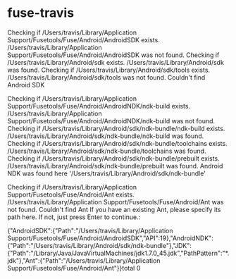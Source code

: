# fuse-travis

Checking if /Users/travis/Library/Application Support/Fusetools/Fuse/Android/AndroidSDK exists.
/Users/travis/Library/Application Support/Fusetools/Fuse/Android/AndroidSDK was not found.
Checking if /Users/travis/Library/Android/sdk exists.
/Users/travis/Library/Android/sdk was found.
Checking if /Users/travis/Library/Android/sdk/tools exists.
/Users/travis/Library/Android/sdk/tools was not found.
Couldn't find Android SDK

Checking if /Users/travis/Library/Application Support/Fusetools/Fuse/Android/AndroidNDK/ndk-build exists.
/Users/travis/Library/Application Support/Fusetools/Fuse/Android/AndroidNDK/ndk-build was not found.
Checking if /Users/travis/Library/Android/sdk/ndk-bundle/ndk-build exists.
/Users/travis/Library/Android/sdk/ndk-bundle/ndk-build was found.
Checking if /Users/travis/Library/Android/sdk/ndk-bundle/toolchains exists.
/Users/travis/Library/Android/sdk/ndk-bundle/toolchains was found.
Checking if /Users/travis/Library/Android/sdk/ndk-bundle/prebuilt exists.
/Users/travis/Library/Android/sdk/ndk-bundle/prebuilt was found.
Android NDK was found here '/Users/travis/Library/Android/sdk/ndk-bundle'

Checking if /Users/travis/Library/Application Support/Fusetools/Fuse/Android/Ant exists.
/Users/travis/Library/Application Support/Fusetools/Fuse/Android/Ant was not found.
Couldn't find Ant
If you have an existing Ant, please specify its path here. If not, just press Enter to continue.: 

{"AndroidSDK":{"Path":"/Users/travis/Library/Application Support/Fusetools/Fuse/Android/AndroidSDK","API":19},"AndroidNDK":{"Path":"/Users/travis/Library/Android/sdk/ndk-bundle"},"JDK":{"Path":"/Library/Java/JavaVirtualMachines/jdk1.7.0_45.jdk","PathPattern":"*.jdk"},"Ant":{"Path":"/Users/travis/Library/Application Support/Fusetools/Fuse/Android/Ant"}}total 0
